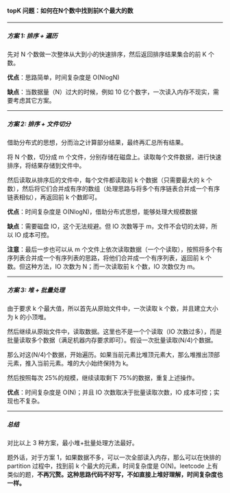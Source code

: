 #### topK 问题：如何在N个数中找到前K个最大的数

----

##### 方案 1: 排序 + 遍历

先对 N 个数做一次整体从大到小的快速排序，然后返回排序结果集合的前 K 个数。

**优点**：思路简单，时间复杂度是 O(NlogN)

**缺点**：当数据量（N）过大的时候，例如 10 亿个数字，一次读入内存不现实，需要考虑其它方案。

---

##### 方案 2: 排序 + 文件切分

借助分布式的思想，分而治之计算部分结果，最终再汇总所有结果。

将 N 个数，切分成 m 个文件，分别存储在磁盘上。读取每个文件数据，进行快速排序，将结果存储到文件中。

然后读取从排序后的文件中，每个文件都读取前 k 个数据（只需要最大的 k 个数），然后将它们合并成有序的数组（处理思路与将多个有序链表合并成一个有序链表相似），再返回前 k 个数即可。

**优点**：时间复杂度是 O(NlogN)，借助分布式思想，能够处理大规模数据

**缺点**：需要磁盘 IO，这个无法规避。但 IO 次数等于 m，文件不会切的太碎，所以 IO 成本可控。

**注意**：最后一步也可以从 m 个文件上依次读取数据（一个个读取），按照将多个有序列表合并成一个有序列表的思路，将他们合并成一个有序列表，返回前 k 个数。但这种方法，IO 次数为 N；而一次读取前 k 个数，IO 次数仅为 m。

----

##### 方案 3: 堆 + 批量处理

由于要求 k 个最大值，所以首先从原始文件中，一次读取 k 个数，并且建立大小为 k 的小顶堆。

然后继续从原始文件中，读取数据。这里也不是一个个读取（IO 次数过多），而是批量读取多个数据（满足机器内存要求即可）。假设一次批量读取(N/4)个数据。

那么对这(N/4)个数据，开始遍历。如果当前元素比堆顶元素大，那么堆推出顶部元素，推入当前元素。堆的大小始终保持为 k。

然后按照每次 25%的规模，继续读取剩下 75%的数据，重复上述操作。

**优点**：时间复杂度是 O(N)；并且 IO 次数取决于批量读取次数，IO 成本可控；实现也不复杂。

----

##### 总结

对比以上 3 种方案，最小堆+批量处理方法最好。

题外话，对于方案 1，如果数据不多，可以一次全部读入内存，那么可以在快排的 partition 过程中，找到前 k 个最大的元素，时间复杂度是 O(N)。leetcode 上有类似的题，**不再冗赘。这种思路代码不好写，不如直接上堆好理解，时间复杂度也一样。**